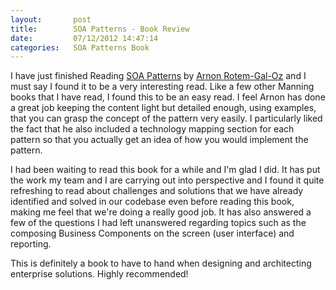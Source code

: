 ```yaml
---
layout:       post
title:        SOA Patterns - Book Review
date:         07/12/2012 14:47:14
categories:   SOA Patterns Book
---
```


<p>I have just finished Reading <a href="http://www.manning.com/rotem/" target="_blank">SOA Patterns</a> by <a href="http://arnon.me/category/blog/" target="_blank">Arnon Rotem-Gal-Oz</a> and I must say I found it to be a very interesting read. Like a few other Manning books that I have read, I found this to be an easy read. I feel Arnon has done a great job keeping the content light but detailed enough, using examples, that you can grasp the concept of the pattern very easily. I particularly liked the fact that he also included a technology mapping section for each pattern so that you actually get an idea of how you would implement the pattern.</p>  <p>I had been waiting to read this book for a while and I'm glad I did. It has put the work my team and I are carrying out into perspective and I found it quite refreshing to read about challenges and solutions that we have already identified and solved in our codebase even before reading this book, making me feel that we're doing a really good job. It has also answered a few of the questions I had left unanswered regarding topics such as the composing Business Components on the screen (user interface) and reporting.</p>  <p>This is definitely a book to have to hand when designing and architecting enterprise solutions. Highly recommended!</p>